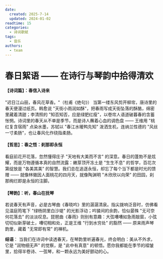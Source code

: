 ```yaml
---
date:
  created: 2025-7-14
  updated: 2024-01-02
readtime: 15
categories:
  - 诗词歌赋
tags:
  - 音乐
authors:
  - team
---
```


# 春日絮语 —— 在诗行与琴韵中拾得清欢

#### **【诗词篇】：春信入诗来**

"迟日江山丽，春风花草香。"（杜甫《绝句》）
当第一缕东风剪开柳帘，唐诗里的春天便漫过纸页。韩愈说 "天街小雨润如酥"，把春雨写成天街坠落的酥酪，绵密里藏着清甜；李清照的 "知否知否，应是绿肥红瘦"，以卷帘人语道破暮春的含蓄怅惘。诗词里的春天从不单是季节，而是诗人蘸着心血的调色盘 —— 王维用 "桃红复含宿雨" 点染水墨，苏轼以 "春江水暖鸭先知" 泼洒生机，连纳兰性德的 "风丝一寸柔肠"，也让春风化作绕指柔肠。

#### **【哲思】：春之悟：刹那即永恒**

看庭前花开花落，忽然懂得庄子 "天地有大美而不言" 的深意。春日的蓬勃不是炫耀，而是万物遵循本真的自然流露：嫩芽顶开冻土是 "生生不息" 的哲学，百花次第绽放是 "各美其美" 的智慧。我们总在追逐永恒，却忘了每个当下都是时光的馈赠 —— 就像林徽因人面桃花的四月天，就像陶渊明 "木欣欣以向荣" 的田园，刹那绚烂即是永恒的注脚。

#### **【琴韵】：听，春山在抚琴**

若说春天有声音，必是古琴曲《春晓吟》里的潺潺清泉。指尖拨响泛音时，仿佛看见温庭筠笔下 "绿杨阴里白沙堤" 的光影浮动；吟猱间的余韵，恰似晏殊 "无可奈何花落去" 的淡淡叹息。琵琶曲《春雨》则别有意趣：大弦嘈嘈如急雨敲窗，小弦切切似新芽破土，嘈切相和处，正是王维 "行到水穷处" 的豁然 —— 原来雨声琴韵里，藏着 "无常即有常" 的禅机。

**结语**：
当我们在诗词中读透春天，在琴韵里听遍春光，终会明白：美从不外求，它是 "润物细无声" 的觉察，是 "此中有真意" 的顿悟。愿你我都能在季节的褶皱里，拾得半卷诗、一弦琴，和一颗永远为美好颤动的心。
